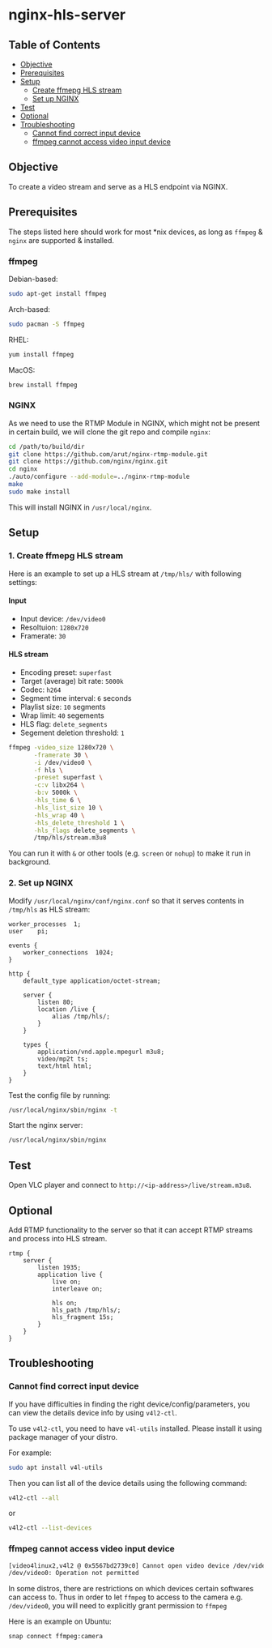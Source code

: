 # nginx-hls-server

## Table of Contents

<!--ts-->
   * [Objective](#objective)
   * [Prerequisites](#prerequisites)
   * [Setup](#setup)
        * [Create ffmepg HLS stream](#1-create-ffmepg-hls-stream)
        * [Set up NGINX](#2-set-up-nginx)
   * [Test](#test)
   * [Optional](#optional)
   * [Troubleshooting](#troubleshooting)
        * [Cannot find correct input device](#cannot-find-correct-input-device)
        * [ffmpeg cannot access video input device](#ffmpeg-cannot-access-video-input-device)
<!--te-->

## Objective

To create a video stream and serve as a HLS endpoint via NGINX.

## Prerequisites

The steps listed here should work for most *nix devices, as long as `ffmpeg` & `nginx` are supported & installed.

### ffmpeg

Debian-based:
```sh
sudo apt-get install ffmpeg
```

Arch-based:
```sh
sudo pacman -S ffmpeg
```

RHEL:
```sh
yum install ffmpeg
```

MacOS:
```sh
brew install ffmpeg
```

### NGINX

As we need to use the RTMP Module in NGINX, which might not be present in certain build, we will clone the git repo and compile `nginx`:
```sh
cd /path/to/build/dir
git clone https://github.com/arut/nginx-rtmp-module.git
git clone https://github.com/nginx/nginx.git
cd nginx
./auto/configure --add-module=../nginx-rtmp-module
make
sudo make install
```

This will install NGINX in `/usr/local/nginx`.

## Setup

### 1. Create ffmepg HLS stream

Here is an example to set up a HLS stream at `/tmp/hls/` with following settings:

#### Input
- Input device: `/dev/video0`
- Resoltuion: `1280x720`
- Framerate: `30`

#### HLS stream
- Encoding preset: `superfast`
- Target (average) bit rate: `5000k`
- Codec: `h264`
- Segment time interval: `6` seconds
- Playlist size: `10` segments
- Wrap limit: `40` segements
- HLS flag: `delete_segments`
- Segement deletion threshold: `1`

```sh
ffmpeg -video_size 1280x720 \
       -framerate 30 \
       -i /dev/video0 \
       -f hls \
       -preset superfast \
       -c:v libx264 \
       -b:v 5000k \
       -hls_time 6 \
       -hls_list_size 10 \
       -hls_wrap 40 \
       -hls_delete_threshold 1 \
       -hls_flags delete_segments \
       /tmp/hls/stream.m3u8
```

You can run it with `&` or other tools (e.g. `screen` or `nohup`) to make it run in background.

### 2. Set up NGINX 

Modify `/usr/local/nginx/conf/nginx.conf` so that it serves contents in `/tmp/hls` as HLS stream:
```nginx
worker_processes  1;
user	pi;

events {
    worker_connections  1024;
}
 
http { 
    default_type application/octet-stream;
 
    server { 
        listen 80; 
        location /live { 
            alias /tmp/hls/; 
        } 
    }
 
    types {
        application/vnd.apple.mpegurl m3u8;
        video/mp2t ts;
        text/html html;
    } 
}
```

Test the config file by running:
```sh
/usr/local/nginx/sbin/nginx -t
```

Start the nginx server:
```sh
/usr/local/nginx/sbin/nginx
```

## Test

Open VLC player and connect to `http://<ip-address>/live/stream.m3u8`.

## Optional

Add RTMP functionality to the server so that it can accept RTMP streams and process into HLS stream.
```nginx
rtmp { 
    server { 
        listen 1935; 
        application live { 
            live on; 
            interleave on;
 
            hls on; 
            hls_path /tmp/hls/; 
            hls_fragment 15s; 
        } 
    } 
} 
```

## Troubleshooting

### Cannot find correct input device

If you have difficulties in finding the right device/config/parameters, you can view the details device info by using `v4l2-ctl`.

To use `v4l2-ctl`, you need to have `v4l-utils` installed. Please install it using package manager of your distro.

For example:
```sh
sudo apt install v4l-utils
```

Then you can list all of the device details using the following command:
```sh
v4l2-ctl --all
```
or 
```sh
v4l2-ctl --list-devices
```

### ffmpeg cannot access video input device

```sh
[video4linux2,v4l2 @ 0x5567bd2739c0] Cannot open video device /dev/video0: Operation not permitted
/dev/video0: Operation not permitted
```

In some distros, there are restrictions on which devices certain softwares can access to. Thus in order to let `ffmpeg` to access to the camera e.g. `/dev/video0`, you will need to explicitly grant permission to `ffmpeg`

Here is an example on Ubuntu:
```sh
snap connect ffmpeg:camera
```